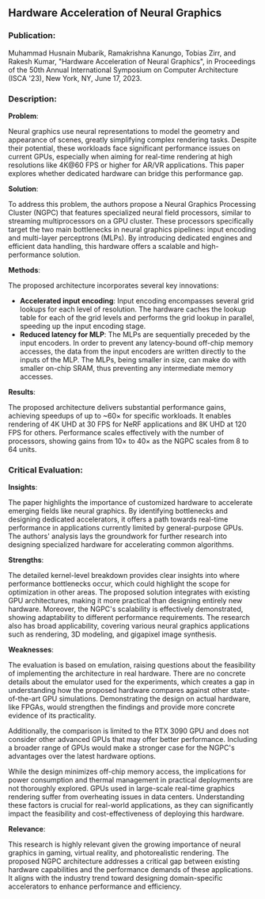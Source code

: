 ## Hardware Acceleration of Neural Graphics

### Publication: 
Muhammad Husnain Mubarik, Ramakrishna Kanungo, Tobias Zirr, and Rakesh Kumar, "Hardware Acceleration of Neural Graphics", in Proceedings of the 50th Annual International Symposium on Computer Architecture (ISCA '23), New York, NY, June 17, 2023.

### Description: 

**Problem**:

Neural graphics use neural representations to model the geometry and appearance of scenes, greatly simplifying complex rendering tasks. Despite their potential, these workloads face significant performance issues on current GPUs, especially when aiming for real-time rendering at high resolutions like 4K@60 FPS or higher for AR/VR applications. This paper explores whether dedicated hardware can bridge this performance gap.

**Solution**:

To address this problem, the authors propose a Neural Graphics Processing Cluster (NGPC) that features specialized neural field processors, similar to streaming multiprocessors on a GPU cluster. These processors specifically target the two main bottlenecks in neural graphics pipelines: input encoding and multi-layer perceptrons (MLPs). By introducing dedicated engines and efficient data handling, this hardware offers a scalable and high-performance solution.

**Methods**:

The proposed architecture incorporates several key innovations:
- **Accelerated input encoding**: Input encoding encompasses several grid lookups for each level of resolution. The hardware caches the lookup table for each of the grid levels and performs the grid lookup in parallel, speeding up the input encoding stage.
- **Reduced latency for MLP**: The MLPs are sequentially preceded by the input encoders. In order to prevent any latency-bound off-chip memory accesses, the data from the input encoders are written directly to the inputs of the MLP. The MLPs, being smaller in size, can make do with smaller on-chip SRAM, thus preventing any intermediate memory accesses.

**Results**:

The proposed architecture delivers substantial performance gains, achieving speedups of up to ~60× for specific workloads. It enables rendering of 4K UHD at 30 FPS for NeRF applications and 8K UHD at 120 FPS for others. Performance scales effectively with the number of processors, showing gains from 10× to 40× as the NGPC scales from 8 to 64 units.

### Critical Evaluation:

**Insights**:

The paper highlights the importance of customized hardware to accelerate emerging fields like neural graphics. By identifying bottlenecks and designing dedicated accelerators, it offers a path towards real-time performance in applications currently limited by general-purpose GPUs. The authors' analysis lays the groundwork for further research into designing specialized hardware for accelerating common algorithms.

**Strengths**:

The detailed kernel-level breakdown provides clear insights into where performance bottlenecks occur, which could highlight the scope for optimization in other areas. The proposed solution integrates with existing GPU architectures, making it more practical than designing entirely new hardware. Moreover, the NGPC's scalability is effectively demonstrated, showing adaptability to different performance requirements. The research also has broad applicability, covering various neural graphics applications such as rendering, 3D modeling, and gigapixel image synthesis.

**Weaknesses**:

The evaluation is based on emulation, raising questions about the feasibility of implementing the architecture in real hardware. There are no concrete details about the emulator used for the experiments, which creates a gap in understanding how the proposed hardware compares against other state-of-the-art GPU simulations. Demonstrating the design on actual hardware, like FPGAs, would strengthen the findings and provide more concrete evidence of its practicality.

Additionally, the comparison is limited to the RTX 3090 GPU and does not consider other advanced GPUs that may offer better performance. Including a broader range of GPUs would make a stronger case for the NGPC's advantages over the latest hardware options.

While the design minimizes off-chip memory access, the implications for power consumption and thermal management in practical deployments are not thoroughly explored. GPUs used in large-scale real-time graphics rendering suffer from overheating issues in data centers. Understanding these factors is crucial for real-world applications, as they can significantly impact the feasibility and cost-effectiveness of deploying this hardware.

**Relevance**:

This research is highly relevant given the growing importance of neural graphics in gaming, virtual reality, and photorealistic rendering. The proposed NGPC architecture addresses a critical gap between existing hardware capabilities and the performance demands of these applications. It aligns with the industry trend toward designing domain-specific accelerators to enhance performance and efficiency.
